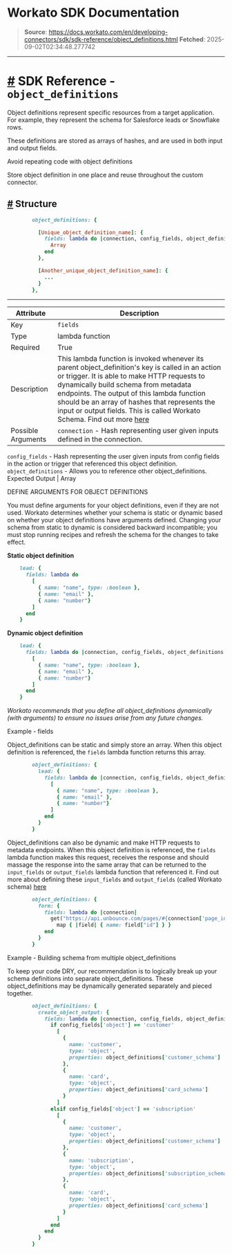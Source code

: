 # Workato SDK Documentation

> **Source**: https://docs.workato.com/en/developing-connectors/sdk/sdk-reference/object_definitions.html
> **Fetched**: 2025-09-02T02:34:48.277742

---

# [#](<#sdk-reference-object-definitions>) SDK Reference - `object_definitions`

Object definitions represent specific resources from a target application. For example, they represent the schema for Salesforce leads or Snowflake rows.

These definitions are stored as arrays of hashes, and are used in both input and output fields.

Avoid repeating code with object definitions

Store object definition in one place and reuse throughout the custom connector.

## [#](<#structure>) Structure
```ruby
        object_definitions: {

          [Unique_object_definition_name]: {
            fields: lambda do |connection, config_fields, object_definitions|
              Array
            end
          },

          [Another_unique_object_definition_name]: {
            ...
          }
        },
```

* * *

Attribute | Description  
---|---  
Key | `fields`  
Type | lambda function  
Required | True  
Description | This lambda function is invoked whenever its parent object_definition's key is called in an action or trigger. It is able to make HTTP requests to dynamically build schema from metadata endpoints. The output of this lambda function should be an array of hashes that represents the input or output fields. This is called Workato Schema. Find out more [here](</developing-connectors/sdk/sdk-reference/schema.html>)  
Possible Arguments | `connection` \- Hash representing user given inputs defined in the connection.   
`config_fields` \- Hash representing the user given inputs from config fields in the action or trigger that referenced this object definition.   
`object_definitions` \- Allows you to reference other object_definitions.  
Expected Output | Array  

DEFINE ARGUMENTS FOR OBJECT DEFINITIONS

You must define arguments for your object definitions, even if they are not used. Workato determines whether your schema is static or dynamic based on whether your object definitions have arguments defined. Changing your schema from static to dynamic is considered backward incompatible; you must stop running recipes and refresh the schema for the changes to take effect.

**Static object definition**
```ruby
    lead: {
      fields: lambda do 
        [
          { name: "name", type: :boolean },
          { name: "email" },
          { name: "number"}
        ]
      end
    }
```

**Dynamic object definition**
```ruby
    lead: {
      fields: lambda do |connection, config_fields, object_definitions|
        [
          { name: "name", type: :boolean },
          { name: "email" },
          { name: "number"}
        ]
      end
    }
```

_Workato recommends that you define all object_definitions dynamically (with arguments) to ensure no issues arise from any future changes._

Example - fields

Object_definitions can be static and simply store an array. When this object definition is referenced, the `fields` lambda function returns this array.
```ruby
        object_definitions: {
          lead: {
            fields: lambda do |connection, config_fields, object_definitions|
              [
                { name: "name", type: :boolean },
                { name: "email" },
                { name: "number"}
              ]
            end
          }
        }
```

Object_definitions can also be dynamic and make HTTP requests to metadata endpoints. When this object definition is referenced, the `fields` lambda function makes this request, receives the response and should massage the response into the same array that can be returned to the `input_fields` or `output_fields` lambda function that referenced it. Find out more about defining these `input_fields` and `output_fields` (called Workato schema) [here](</developing-connectors/sdk/sdk-reference/schema.html>)
```ruby
        object_definitions: {
          form: {
            fields: lambda do |connection|
              get("https://api.unbounce.com/pages/#{connection['page_id']}/form_fields")["formFields"].
                map { |field| { name: field["id"] } }
            end
          }
        }
```

Example - Building schema from multiple object_definitions

To keep your code DRY, our recommendation is to logically break up your schema definitions into separate object_definitions. These object_definitions may be dynamically generated separately and pieced together.
```ruby
        object_definitions: {
          create_object_output: {
            fields: lambda do |connection, config_fields, object_definitions|
              if config_fields['object'] == 'customer'
                [
                  {
                    name: 'customer',
                    type: 'object',
                    properties: object_definitions['customer_schema']
                  },
                  {
                    name: 'card',
                    type: 'object',
                    properties: object_definitions['card_schema']
                  }
                ]
              elsif config_fields['object'] == 'subscription'
                [
                  {
                    name: 'customer',
                    type: 'object',
                    properties: object_definitions['customer_schema']
                  },
                  {
                    name: 'subscription',
                    type: 'object',
                    properties: object_definitions['subscription_schema']
                  },
                  {
                    name: 'card',
                    type: 'object',
                    properties: object_definitions['card_schema']
                  }
                ]
              end
            end
          }
        }
```

